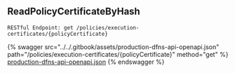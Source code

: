 
## ReadPolicyCertificateByHash
`RESTful Endpoint: get /policies/execution-certificates/{policyCertificate}`




{% swagger src="../../.gitbook/assets/production-dfns-api-openapi.json" path="/policies/execution-certificates/{policyCertificate}" method="get" %}
[production-dfns-api-openapi.json](../../.gitbook/assets/production-dfns-api-openapi.json)
{% endswagger %}
